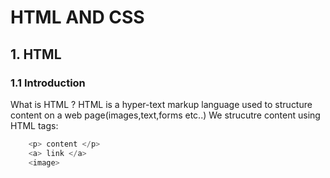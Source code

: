 # HTML AND CSS
## 1. HTML
### 1.1 Introduction
What is HTML ?
HTML is a hyper-text markup language used to structure content on a web page(images,text,forms etc..)
We strucutre content using HTML tags:
``` javascript
    <p> content </p>
    <a> link </a>
    <image> 
```